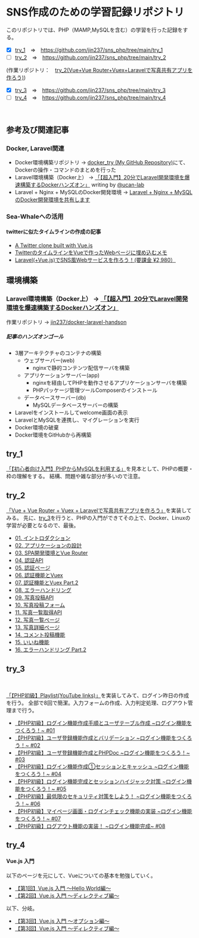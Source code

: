 # SNS作成のための学習記録リポジトリ
このリポジトリでは、PHP（MAMP,MySQLを含む）の学習を行った記録をする。
<br>
- [x] [try_1](https://github.com/jin237/sns_php/tree/main/try_1)　=>　https://github.com/jin237/sns_php/tree/main/try_1
- [ ] [try_2](https://github.com/jin237/sns_php/tree/main/try_2)　=>　https://github.com/jin237/sns_php/tree/main/try_2

(作業リポジトリ：　[try_2(Vue+Vue Router+Vuex+Laravelで写真共有アプリを作ろう)](https://github.com/jin237/try_2/tree/main/vuesplash))

- [x] [try_3](https://github.com/jin237/sns_php/tree/main/try_3)　=>　https://github.com/jin237/sns_php/tree/main/try_3
- [ ] [try_4](https://github.com/jin237/sns_php/tree/main/try_4)　=>　https://github.com/jin237/sns_php/tree/main/try_4
<br>

## 参考及び関連記事
### Docker, Laravel関連
- Docker環境構築リポジトリ -> [docker_try (My GitHub Repository)](https://github.com/jin237/docker_try)にて、Dockerの操作・コマンドのまとめを行った
- Laravel環境構築（Docker上） -> [「【超入門】20分でLaravel開発環境を爆速構築するDockerハンズオン」](https://qiita.com/ucan-lab/items/56c9dc3cf2e6762672f4) writing by [@ucan-lab](https://qiita.com/ucan-lab)
- Laravel + Nginx + MySQLのDocker開発環境 -> [Laravel + Nginx + MySQLのDocker開発環境を共有します](https://www.suzu6.net/posts/254-laravel-docker-compose/)


### Sea-Whaleへの活用
#### twitterに似たタイムラインの作成の記事
- [A Twitter clone built with Vue.js](https://vuejsexamples.com/a-twitter-clone-built-with-vue-js/)
- [TwitterのタイムラインをVueで作ったWebページに埋め込むメモ](https://www.nogawanogawa.work/entry/twitter_embed)
- [Laravel(+Vue.js)でSNS風Webサービスを作ろう！(要課金 ¥2,980）](https://www.techpit.jp/courses/11)


## 環境構築
### Laravel環境構築（Docker上） -> [「【超入門】20分でLaravel開発環境を爆速構築するDockerハンズオン」](https://qiita.com/ucan-lab/items/56c9dc3cf2e6762672f4) 
作業リポジトリ -> [jin237/docker-laravel-handson](https://github.com/jin237/docker-laravel-hanson)

##### 記事のハンズオンゴール
- 3層アーキテクチャのコンテナの構築
   - ウェブサーバー(web)
      - nginxで静的コンテンツ配信サーバを構築
   - アプリケーションサーバー(app)
      - nginxを経由してPHPを動作させるアプリケーションサーバを構築
      - PHPパッケージ管理ツールComposerのインストール
   - データベースサーバー(db)
      - MySQLデータベースサーバーの構築
- Laravelをインストールしてwelcome画面の表示
- LaravelとMySQLを連携し、マイグレーションを実行
- Docker環境の破棄
- Docker環境をGitHubから再構築


## try_1
[「【初心者向け入門】PHPからMySQLを利用する」](https://qiita.com/ab-boy_ringo/items/8274c66b6692966fdc55)を見本として、PHPの概要・枠の理解をする。
結構、問題や雑な部分が多いので注意。
<br>

## try_2
[「Vue + Vue Router + Vuex + Laravelで写真共有アプリを作ろう」](https://www.hypertextcandy.com/vue-laravel-tutorial-introduction)を実装してみる。
先に、[try_3](https://github.com/jin237/sns_php/tree/main/try_3)を行うと、PHPの入門ができてその上で、Docker、Linuxの学習が必要となるので、最後。

- [01. イントロダクション](https://www.hypertextcandy.com/vue-laravel-tutorial-introduction/)
- [02. アプリケーションの設計](https://www.hypertextcandy.com/vue-laravel-tutorial-application-design/)
- [03. SPA開発環境とVue Router](https://www.hypertextcandy.com/vue-laravel-tutorial-setting-up-spa-project/)
- [04. 認証API](https://www.hypertextcandy.com/vue-laravel-tutorial-authentication/)
- [05. 認証ページ](https://www.hypertextcandy.com/vue-laravel-tutorial-authentication-part-2/)
- [06. 認証機能とVuex](https://www.hypertextcandy.com/vue-laravel-tutorial-authentication-part-3/)
- [07. 認証機能とVuex Part.2](https://www.hypertextcandy.com/vue-laravel-tutorial-authentication-part-4/)
- [08. エラーハンドリング](https://www.hypertextcandy.com/vue-laravel-tutorial-error-handling/)
- [09. 写真投稿API](https://www.hypertextcandy.com/vue-laravel-tutorial-submit-photo/)
- [10. 写真投稿フォーム](https://www.hypertextcandy.com/vue-laravel-tutorial-submit-photo-part-2/)
- [11. 写真一覧取得API](https://www.hypertextcandy.com/vue-laravel-tutorial-list-photos/)
- [12. 写真一覧ページ](https://www.hypertextcandy.com/vue-laravel-tutorial-list-photos-part-2/)
- [13. 写真詳細ページ](https://www.hypertextcandy.com/vue-laravel-tutorial-photo-detail/)
- [14. コメント投稿機能](https://www.hypertextcandy.com/vue-laravel-tutorial-add-comment/)
- [15. いいね機能](https://www.hypertextcandy.com/vue-laravel-tutorial-likes/)
- [16. エラーハンドリング Part.2](https://www.hypertextcandy.com/vue-laravel-tutorial-error-handling-part-2/)

## try_3
<br>

[「【PHP初級】Playlist(YouTube links)」](https://www.youtube.com/playlist?list=PLCyDm9NTxdhKocC4K-CmdXVGEM-9a8U6C)を実装してみて、ログイン昨日の作成を行う。
 全部で8回で簡潔。入力フォームの作成、入力判定処理、ログアウト管理まで行う。
 
- [【PHP初級】ログイン機能作成手順とユーザテーブル作成 \~ログイン機能をつくろう！~ #01](https://www.youtube.com/watch?v=uCvPMe5wsNk&list=PLCyDm9NTxdhKocC4K-CmdXVGEM-9a8U6C&index=2)
- [【PHP初級】ユーザ登録機能作成とバリデーション \~ログイン機能をつくろう！~ #02](https://www.youtube.com/watch?v=Ud_Inw3O_D4&list=PLCyDm9NTxdhKocC4K-CmdXVGEM-9a8U6C&index=2)
- [【PHP初級】ユーザ登録機能作成とPHPDoc \~ログイン機能をつくろう！~ #03](https://www.youtube.com/watch?v=cf4appMVoFM&list=PLCyDm9NTxdhKocC4K-CmdXVGEM-9a8U6C&index=3)
- [【PHP初級】ログイン機能作成①セッションとキャッシュ \~ログイン機能をつくろう！~ #04](https://www.youtube.com/watch?v=k8N3Vj561Do&list=PLCyDm9NTxdhKocC4K-CmdXVGEM-9a8U6C&index=4)
- [【PHP初級】ログイン機能完成とセッションハイジャック対策 \~ログイン機能をつくろう！~ #05](https://www.youtube.com/watch?v=dqBXX_vH19s&list=PLCyDm9NTxdhKocC4K-CmdXVGEM-9a8U6C&index=5)
- [【PHP初級】最低限のセキュリティ対策をしよう！ \~ログイン機能をつくろう！~ #06](https://www.youtube.com/watch?v=L-Eo2AEm3VE&list=PLCyDm9NTxdhKocC4K-CmdXVGEM-9a8U6C&index=6)
- [【PHP初級】マイページ画面・ログインチェック機能の実装 \~ログイン機能をつくろう！~ #07](https://www.youtube.com/watch?v=YDuuT850dYU&list=PLCyDm9NTxdhKocC4K-CmdXVGEM-9a8U6C&index=7)
- [【PHP初級】ログアウト機能の実装！ \~ログイン機能完成~ #08](https://www.youtube.com/watch?v=k8QcB9LqeWQ&list=PLCyDm9NTxdhKocC4K-CmdXVGEM-9a8U6C&index=8)



## try_4

#### Vue.js 入門
以下のページを元にして、Vueについての基本を勉強していく。

- [【第1回】Vue.js 入門 〜Hello World編〜](https://rightcode.co.jp/blog/information-technology/vue-js-introduction-hello-world)
- [【第2回】Vue.js 入門 〜ディレクティブ編〜](https://rightcode.co.jp/blog/information-technology/vue-js-introduction-directive)

以下、分岐。
- [【第3回】Vue.js 入門 〜オプション編〜](https://rightcode.co.jp/blog/information-technology/vue-js-introduction-option-el-data-methods-computed-watch)
- [【第3回】Vue.js 入門 〜ディレクティブ編〜](https://rightcode.co.jp/blog/information-technology/vue-js-introduction-directive-v-if-v-show-v-for-v-once)


